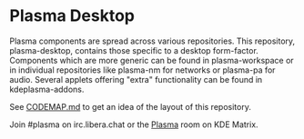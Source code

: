 # Plasma Desktop

Plasma components are spread across various repositories. This repository, plasma-desktop, contains those specific to a desktop form-factor. Components which are more generic can be found in plasma-workspace or in individual repositories like plasma-nm for networks or plasma-pa for audio. Several applets offering "extra" functionality can be found in kdeplasma-addons.

See [CODEMAP.md](./CODEMAP.md) to get an idea of the layout of this repository.

Join #plasma on irc.libera.chat or the [Plasma](https://webchat.kde.org/#/room/#plasma:kde.org) room on KDE Matrix.
